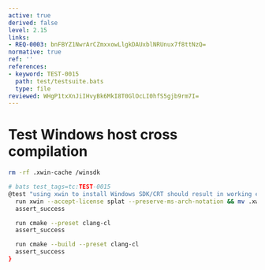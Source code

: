 ```yaml
---
active: true
derived: false
level: 2.15
links:
- REQ-0003: bnFBYZ1NwrArCZmxxowLlgkDAUxblNRUnux7f8ttNzQ=
normative: true
ref: ''
references:
- keyword: TEST-0015
  path: test/testsuite.bats
  type: file
reviewed: WHgP1txXnJiIHvyBk6MkI8T0GlOcLI0hfS5gjb9rm7I=
---
```


# Test Windows host cross compilation

``` {.sh #teardown}
rm -rf .xwin-cache /winsdk
```

``` {.sh #testcase}
# bats test_tags=tc:TEST-0015
@test "using xwin to install Windows SDK/CRT should result in working environment" {
  run xwin --accept-license splat --preserve-ms-arch-notation && mv .xwin-cache/splat/ /winsdk
  assert_success

  run cmake --preset clang-cl
  assert_success

  run cmake --build --preset clang-cl
  assert_success
}
```